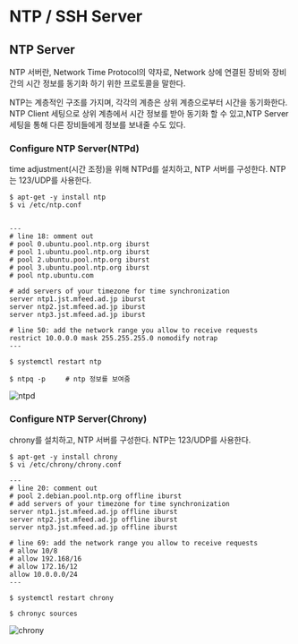 # NTP / SSH Server 

## NTP Server
NTP 서버란, Network Time Protocol의 약자로, Network 상에 연결된 장비와 장비 간의 시간 정보를 동기화 하기 위한 프로토콜을 말한다.  

NTP는 계층적인 구조를 가지며, 각각의 계층은 상위 계층으로부터 시간을 동기화한다. NTP Client 세팅으로 상위 계층에서 시간 정보를 받아 동기화 할 수 있고,NTP Server 세팅을 통해 다른 장비들에게 정보를 보내줄 수도 있다.

### Configure NTP Server(NTPd)
time adjustment(시간 조정)을 위해 NTPd를 설치하고, NTP 서버를 구성한다. NTP는 123/UDP를 사용한다.  

~~~
$ apt-get -y install ntp
$ vi /etc/ntp.conf


---
# line 18: omment out
# pool 0.ubuntu.pool.ntp.org iburst
# pool 1.ubuntu.pool.ntp.org iburst
# pool 2.ubuntu.pool.ntp.org iburst
# pool 3.ubuntu.pool.ntp.org iburst
# pool ntp.ubuntu.com

# add servers of your timezone for time synchronization
server ntp1.jst.mfeed.ad.jp iburst
server ntp2.jst.mfeed.ad.jp iburst
server ntp3.jst.mfeed.ad.jp iburst

# line 50: add the network range you allow to receive requests
restrict 10.0.0.0 mask 255.255.255.0 nomodify notrap
---

$ systemctl restart ntp

$ ntpq -p     # ntp 정보를 보여줌
~~~
![ntpd](https://github.com/Tedigom/study/blob/master/Linux%20Command%20Line/ubuntuStudy/ubuntuPractice_image/2.ntp,ssh/ntpd.PNG?raw=true)


### Configure NTP Server(Chrony)
chrony를 설치하고, NTP 서버를 구성한다. NTP는 123/UDP를 사용한다.

~~~
$ apt-get -y install chrony
$ vi /etc/chrony/chrony.conf

---
# line 20: comment out
# pool 2.debian.pool.ntp.org offline iburst
# add servers of your timezone for time synchronization
server ntp1.jst.mfeed.ad.jp offline iburst
server ntp2.jst.mfeed.ad.jp offline iburst
server ntp3.jst.mfeed.ad.jp offline iburst

# line 69: add the network range you allow to receive requests
# allow 10/8
# allow 192.168/16
# allow 172.16/12
allow 10.0.0.0/24
---

$ systemctl restart chrony

$ chronyc sources
~~~

![chrony](https://github.com/Tedigom/study/blob/master/Linux%20Command%20Line/ubuntuStudy/ubuntuPractice_image/2.ntp,ssh/chrony.PNG?raw=true)
